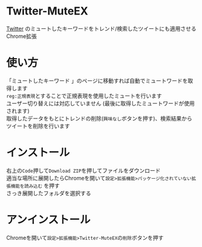 # Twitter-MuteEX
[Twitter](https://twitter.com "twitter.com") のミュートしたキーワードをトレンド/検索したツイートにも適用させるChrome拡張  

# 使い方
「ミュートしたキーワード 」のページに移動すれば自動でミュートワードを取得します  
`reg:正規表現`とすることで正規表現を使用したミュートを行います  
ユーザー切り替えには対応していません (最後に取得したミュートワードが使用されます)  
取得したデータをもとにトレンドの削除(`興味なし`ボタンを押す)、検索結果からツイートを削除を行います  

# インストール
右上の`Code`押して`Download ZIP`を押してファイルをダウンロード  
適当な場所に展開したらChromeを開いて`設定>拡張機能>パッケージ化されていない拡張機能を読み込む`  を押す  
さっき展開したフォルダを選択する  

# アンインストール
Chromeを開いて`設定>拡張機能>Twitter-MuteEX`の`削除`ボタンを押す
